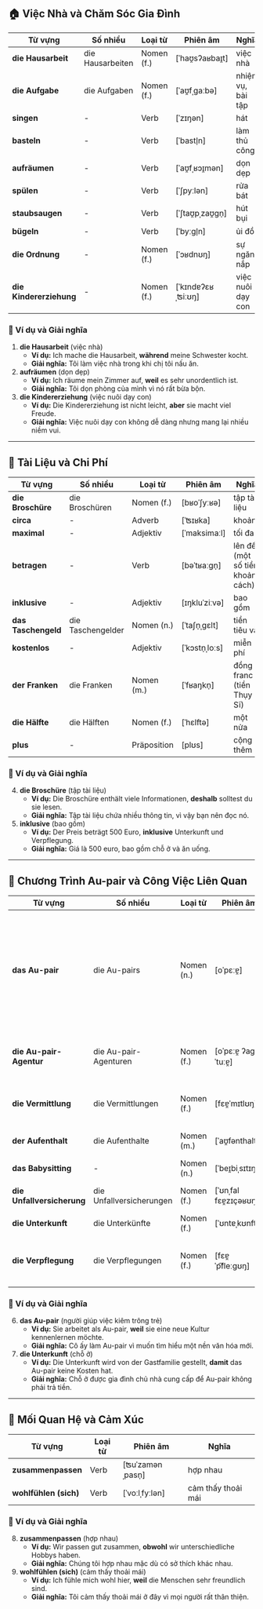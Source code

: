 ## **🏠 Việc Nhà và Chăm Sóc Gia Đình**

|**Từ vựng**|**Số nhiều**|**Loại từ**|**Phiên âm**|**Nghĩa**|
|---|---|---|---|---|
|**die Hausarbeit**|die Hausarbeiten|Nomen (f.)|[ˈhaʊ̯sʔaʁbaɪ̯t]|việc nhà|
|**die Aufgabe**|die Aufgaben|Nomen (f.)|[ˈaʊ̯fˌɡaːbə]|nhiệm vụ, bài tập|
|**singen**|-|Verb|[ˈzɪŋən]|hát|
|**basteln**|-|Verb|[ˈbastl̩n]|làm thủ công|
|**aufräumen**|-|Verb|[ˈaʊ̯fˌʁɔɪ̯mən]|dọn dẹp|
|**spülen**|-|Verb|[ˈʃpyːlən]|rửa bát|
|**staubsaugen**|-|Verb|[ˈʃtaʊ̯pˌzaʊ̯ɡn̩]|hút bụi|
|**bügeln**|-|Verb|[ˈbyːɡl̩n]|ủi đồ|
|**die Ordnung**|-|Nomen (f.)|[ˈɔʁdnʊŋ]|sự ngăn nắp|
|**die Kindererziehung**|-|Nomen (f.)|[ˈkɪndɐʔɛʁˌʦiːʊŋ]|việc nuôi dạy con|

### **📌 Ví dụ và Giải nghĩa**

1. **die Hausarbeit** (việc nhà)
    - **Ví dụ:** Ich mache die Hausarbeit, **während** meine Schwester kocht.
    - **Giải nghĩa:** Tôi làm việc nhà trong khi chị tôi nấu ăn.
2. **aufräumen** (dọn dẹp)
    - **Ví dụ:** Ich räume mein Zimmer auf, **weil** es sehr unordentlich ist.
    - **Giải nghĩa:** Tôi dọn phòng của mình vì nó rất bừa bộn.
3. **die Kindererziehung** (việc nuôi dạy con)
    - **Ví dụ:** Die Kindererziehung ist nicht leicht, **aber** sie macht viel Freude.
    - **Giải nghĩa:** Việc nuôi dạy con không dễ dàng nhưng mang lại nhiều niềm vui.

---

## **📄 Tài Liệu và Chi Phí**

|**Từ vựng**|**Số nhiều**|**Loại từ**|**Phiên âm**|**Nghĩa**|
|---|---|---|---|---|
|**die Broschüre**|die Broschüren|Nomen (f.)|[bʁoˈʃyːʁə]|tập tài liệu|
|**circa**|-|Adverb|[ˈʦɪʁka]|khoảng|
|**maximal**|-|Adjektiv|[ˈmaksimaːl]|tối đa|
|**betragen**|-|Verb|[bəˈtʁaːɡn̩]|lên đến (một số tiền, khoảng cách)|
|**inklusive**|-|Adjektiv|[ɪŋkluˈziːvə]|bao gồm|
|**das Taschengeld**|die Taschengelder|Nomen (n.)|[ˈtaʃn̩ˌɡɛlt]|tiền tiêu vặt|
|**kostenlos**|-|Adjektiv|[ˈkɔstn̩ˌloːs]|miễn phí|
|**der Franken**|die Franken|Nomen (m.)|[ˈfʁaŋkn̩]|đồng franc (tiền Thụy Sĩ)|
|**die Hälfte**|die Hälften|Nomen (f.)|[ˈhɛlftə]|một nửa|
|**plus**|-|Präposition|[plʊs]|cộng thêm|

### **📌 Ví dụ và Giải nghĩa**

4. **die Broschüre** (tập tài liệu)
    - **Ví dụ:** Die Broschüre enthält viele Informationen, **deshalb** solltest du sie lesen.
    - **Giải nghĩa:** Tập tài liệu chứa nhiều thông tin, vì vậy bạn nên đọc nó.
5. **inklusive** (bao gồm)
    - **Ví dụ:** Der Preis beträgt 500 Euro, **inklusive** Unterkunft und Verpflegung.
    - **Giải nghĩa:** Giá là 500 euro, bao gồm chỗ ở và ăn uống.

---

## **👶 Chương Trình Au-pair và Công Việc Liên Quan**

|**Từ vựng**|**Số nhiều**|**Loại từ**|**Phiên âm**|**Nghĩa**|
|---|---|---|---|---|
|**das Au-pair**|die Au-pairs|Nomen (n.)|[oˈpɛːɐ̯]|người giúp việc kiêm trông trẻ theo chương trình trao đổi văn hóa|
|**die Au-pair-Agentur**|die Au-pair-Agenturen|Nomen (f.)|[oˈpɛːɐ̯ ʔaɡɛnˈtuːɐ̯]|công ty môi giới Au-pair|
|**die Vermittlung**|die Vermittlungen|Nomen (f.)|[fɛɐ̯ˈmɪtlʊŋ]|sự môi giới, trung gian|
|**der Aufenthalt**|die Aufenthalte|Nomen (m.)|[ˈaʊ̯fənthaltn̩]|thời gian lưu trú|
|**das Babysitting**|-|Nomen (n.)|[ˈbeɪ̯biˌsɪtɪŋ]|trông trẻ|
|**die Unfallversicherung**|die Unfallversicherungen|Nomen (f.)|[ˈʊnˌfal fɛɐ̯zɪçəʁʊŋ]|bảo hiểm tai nạn|
|**die Unterkunft**|die Unterkünfte|Nomen (f.)|[ˈʊntɐˌkʊnft]|chỗ ở|
|**die Verpflegung**|die Verpflegungen|Nomen (f.)|[fɛɐ̯ˈp͡fleːɡʊŋ]|sự cung cấp thực phẩm|

### **📌 Ví dụ và Giải nghĩa**

6. **das Au-pair** (người giúp việc kiêm trông trẻ)
    - **Ví dụ:** Sie arbeitet als Au-pair, **weil** sie eine neue Kultur kennenlernen möchte.
    - **Giải nghĩa:** Cô ấy làm Au-pair vì muốn tìm hiểu một nền văn hóa mới.
7. **die Unterkunft** (chỗ ở)
    - **Ví dụ:** Die Unterkunft wird von der Gastfamilie gestellt, **damit** das Au-pair keine Kosten hat.
    - **Giải nghĩa:** Chỗ ở được gia đình chủ nhà cung cấp để Au-pair không phải trả tiền.

---

## **🤝 Mối Quan Hệ và Cảm Xúc**

|**Từ vựng**|**Loại từ**|**Phiên âm**|**Nghĩa**|
|---|---|---|---|
|**zusammenpassen**|Verb|[ʦuˈzamənˌpasn̩]|hợp nhau|
|**wohlfühlen (sich)**|Verb|[ˈvoːlˌfyːlən]|cảm thấy thoải mái|

### **📌 Ví dụ và Giải nghĩa**

8. **zusammenpassen** (hợp nhau)
    - **Ví dụ:** Wir passen gut zusammen, **obwohl** wir unterschiedliche Hobbys haben.
    - **Giải nghĩa:** Chúng tôi hợp nhau mặc dù có sở thích khác nhau.
9. **wohlfühlen (sich)** (cảm thấy thoải mái)
    - **Ví dụ:** Ich fühle mich wohl hier, **weil** die Menschen sehr freundlich sind.
    - **Giải nghĩa:** Tôi cảm thấy thoải mái ở đây vì mọi người rất thân thiện.